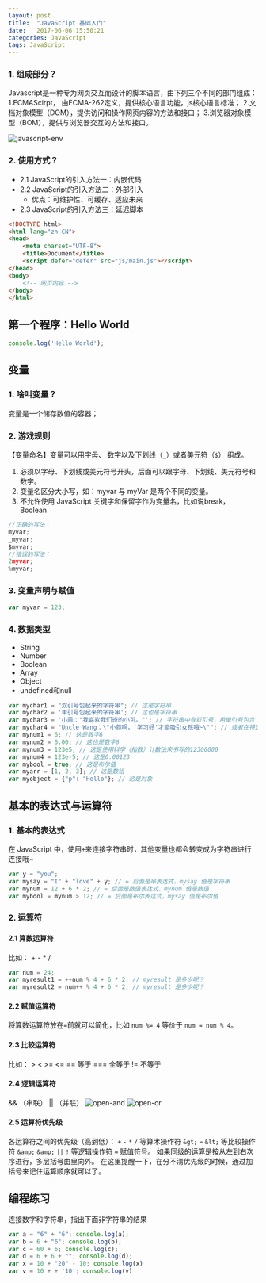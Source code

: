 ```yaml
---
layout: post
title:  "JavaScript 基础入门"
date:   2017-06-06 15:50:21
categories: JavaScript
tags: JavaScript
---
```


### 1. 组成部分？
Javascript是一种专为网页交互而设计的脚本语言，由下列三个不同的部门组成：
1.ECMAScirpt， 由ECMA-262定义，提供核心语言功能，js核心语言标准；
2.文档对象模型（DOM），提供访问和操作网页内容的方法和接口；
3.浏览器对象模型（BOM），提供与浏览器交互的方法和接口。

![javascript-env](https://ww4.sinaimg.cn/large/006tNbRwgy1fcx2kxi8zqj30m609gjsa.jpg)

### 2. 使用方式？
* 2.1 JavaScript的引入方法一：内嵌代码
* 2.2 JavaScript的引入方法二：外部引入
  - 优点：可维护性、可缓存、适应未来
* 2.3 JavaScript的引入方法三：延迟脚本

```html
<!DOCTYPE html>
<html lang="zh-CN">
<head>
    <meta charset="UTF-8">
    <title>Document</title>
    <script defer="defer" src="js/main.js"></script>
</head>
<body>
    <!-- 网页内容 -->
</body>
</html>
```

## 第一个程序：Hello World

```javascript
console.log('Hello World');
```

## 变量

### 1. 啥叫变量？
变量是一个储存数值的容器；
### 2. 游戏规则

【变量命名】变量可以用字母、 数字以及下划线（`_`）或者美元符（`$`） 组成。
1. 必须以字母、下划线或美元符号开头，后面可以跟字母、下划线、美元符号和数字。
2. 变量名区分大小写，如：myvar 与 myVar 是两个不同的变量。
3. 不允许使用 JavaScript 关键字和保留字作为变量名，比如说break， Boolean

```javascript
//正确的写法：
myvar;
_myvar;
$myvar;
//错误的写法：
2myvar;
%myvar;
```

### 3. 变量声明与赋值

```javascript
var myvar = 123;
```
### 4. 数据类型

* String
* Number
* Boolean
* Array
* Object
* undefined和null

```javascript
var mychar1 = "双引号包起来的字符串"; // 这是字符串
var mychar2 = '单引号包起来的字符串'; // 这也是字符串
var mychar3 = '小蒜："我喜欢我们班的小可。"'; // 字符串中有双引号，用单引号包含
var mychar4 = "Uncle Wang：\"小蒜啊，'学习好'才能吸引女孩哦~\""; // 或者在特定符号（引号）前使用 \ 符号，使其转义输出
var mynum1 = 6; // 这是数字6
var mynum2 = 6.00; // 这也是数字6
var mynum3 = 123e5; // 这是使用科学（指数）计数法来书写的12300000
var mynum4 = 123e-5; // 这是0.00123
var mybool = true; // 这是布尔值
var myarr = [1, 2, 3]; // 这是数组
var myobject = {"p": "Hello"}; // 这是对象
```

## 基本的表达式与运算符

### 1. 基本的表达式
在 JavaScript 中，使用`+`来连接字符串时，其他变量也都会转变成为字符串进行连接哦~

```javascript
var y = "you";
var mysay = "I" + "love" + y; // = 后面是串表达式，mysay 值是字符串
var mynum = 12 + 6 * 2; // = 后面是数值表达式，mynum 值是数值
var mybool = mynum > 12; // = 后面是布尔表达式，mysay 值是布尔值
```

### 2. 运算符

#### 2.1 算数运算符

比如： + - * /

```javascript
var num = 24;
var myresult1 = ++num % 4 + 6 * 2; // myresult 是多少呢？
var myresult2 = num++ % 4 + 6 * 2; // myresult 是多少呢？
```

#### 2.2 赋值运算符
将算数运算符放在`=`前就可以简化，比如 `num %= 4` 等价于 `num = num % 4`。

#### 2.3 比较运算符
比如： >  <  >=  <=
== 等于
=== 全等于
!= 不等于

#### 2.4 逻辑运算符
&& （串联）
|| （并联）
![open-and](https://ww2.sinaimg.cn/large/006tNbRwgy1fcx2jgmfdzj30d306tjrm.jpg)
![open-or](https://ww2.sinaimg.cn/large/006tNbRwgy1fcx2jgza9ej30a606hjrm.jpg)

#### 2.5 运算符优先级
各运算符之间的优先级（高到低）：
`+` `-` `*` `/` 等算术操作符
`&gt;` `=` `&lt;` 等比较操作符
`&amp;` `&amp;` `||` `!` 等逻辑操作符
`=` 赋值符号。
如果同级的运算是按从左到右次序进行，多层括号由里向外。
在这里提醒一下，在分不清优先级的时候，通过加括号来记住运算顺序就可以了。

## 编程练习
连接数字和字符串，指出下面非字符串的结果

```javascript
var a = "6" + "6"; console.log(a);
var b = 6 + "6"; console.log(b);
var c = 60 + 6; console.log(c);
var d = 6 + 6 + ""; console.log(d);
var x = 10 + "20" - 10; console.log(x)
var v = 10 + + '10'; console.log(v)
```
